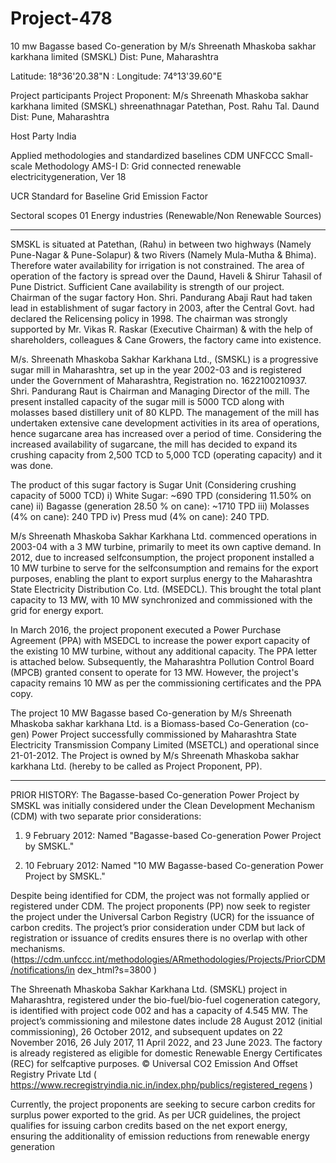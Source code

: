 # Project-478
10 mw Bagasse based Co-generation by M/s Shreenath Mhaskoba sakhar karkhana limited (SMSKL) Dist: Pune, Maharashtra

Latitude: 18°36'20.38"N : Longitude: 74°13'39.60"E

Project participants Project Proponent: M/s Shreenath
Mhaskoba sakhar karkhana limited
(SMSKL) shreenathnagar Patethan, Post.
Rahu Tal. Daund Dist: Pune, Maharashtra

Host Party India

Applied methodologies and standardized
baselines
CDM UNFCCC
Small-scale Methodology
AMS-I D: Grid connected renewable
electricitygeneration, Ver 18

UCR Standard for Baseline Grid Emission
Factor

Sectoral scopes 01 Energy industries (Renewable/Non
Renewable Sources)
________
SMSKL is situated at Patethan, (Rahu) in between two highways (Namely Pune-Nagar &
Pune-Solapur) & two Rivers (Namely Mula-Mutha & Bhima). Therefore water availability
for irrigation is not constrained. The area of operation of the factory is spread over the
Daund, Haveli & Shirur Tahasil of Pune District. Sufficient Cane availability is strength of
our project. Chairman of the sugar factory Hon. Shri. Pandurang Abaji Raut had taken lead in
establishment of sugar factory in 2003, after the Central Govt. had declared the Relicensing
policy in 1998. The chairman was strongly supported by Mr. Vikas R. Raskar (Executive
Chairman) & with the help of shareholders, colleagues & Cane Growers, the factory came
into existence.

M/s. Shreenath Mhaskoba Sakhar Karkhana Ltd., (SMSKL) is a progressive sugar mill in
Maharashtra, set up in the year 2002-03 and is registered under the Government of
Maharashtra, Registration no. 1622100210937. Shri. Pandurang Raut is Chairman and
Managing Director of the mill. The present installed capacity of the sugar mill is 5000 TCD
along with molasses based distillery unit of 80 KLPD. The management of the mill has
undertaken extensive cane development activities in its area of operations, hence sugarcane
area has increased over a period of time. Considering the increased availability of sugarcane,
the mill has decided to expand its crushing capacity from 2,500 TCD to 5,000 TCD
(operating capacity) and it was done.

The product of this sugar factory is Sugar Unit (Considering crushing capacity of 5000 TCD)
i) White Sugar: ~690 TPD (considering 11.50% on cane)
ii) Bagasse (generation 28.50 % on cane): ~1710 TPD
iii) Molasses (4% on cane): 240 TPD
iv) Press mud (4% on cane): 240 TPD.

M/s Shreenath Mhaskoba Sakhar Karkhana Ltd. commenced operations in 2003-04 with a 3
MW turbine, primarily to meet its own captive demand. In 2012, due to increased selfconsumption, the project proponent installed a 10 MW turbine to serve for the selfconsumption and remains for the export purposes, enabling the plant to export surplus energy
to the Maharashtra State Electricity Distribution Co. Ltd. (MSEDCL). This brought the total
plant capacity to 13 MW, with 10 MW synchronized and commissioned with the grid for
energy export.

In March 2016, the project proponent executed a Power Purchase Agreement (PPA) with
MSEDCL to increase the power export capacity of the existing 10 MW turbine, without any
additional capacity. The PPA letter is attached below. Subsequently, the Maharashtra
Pollution Control Board (MPCB) granted consent to operate for 13 MW. However, the
project's capacity remains 10 MW as per the commissioning certificates and the PPA copy.

The project 10 MW Bagasse based Co-generation by M/s Shreenath Mhaskoba sakhar
karkhana Ltd. is a Biomass-based Co-Generation (co-gen) Power Project successfully
commissioned by Maharashtra State Electricity Transmission Company Limited (MSETCL)
and operational since 21-01-2012. The Project is owned by M/s Shreenath Mhaskoba sakhar
karkhana Ltd. (hereby to be called as Project Proponent, PP).
_____________
PRIOR HISTORY:
The Bagasse-based Co-generation Power Project by SMSKL was initially considered
under the Clean Development Mechanism (CDM) with two separate prior considerations:
1. 9 February 2012: Named "Bagasse-based Co-generation Power Project by SMSKL."

2. 10 February 2012: Named "10 MW Bagasse-based Co-generation Power Project by
SMSKL."

Despite being identified for CDM, the project was not formally applied or registered under
CDM. The project proponents (PP) now seek to register the project under the Universal Carbon
Registry (UCR) for the issuance of carbon credits. The project’s prior consideration under
CDM but lack of registration or issuance of credits ensures there is no overlap with other
mechanisms.
(https://cdm.unfccc.int/methodologies/ARmethodologies/Projects/PriorCDM/notifications/in
dex_html?s=3800 )

The Shreenath Mhaskoba Sakhar Karkhana Ltd. (SMSKL) project in Maharashtra,
registered under the bio-fuel/bio-fuel cogeneration category, is identified with project code
002 and has a capacity of 4.545 MW. The project’s commissioning and milestone dates
include 28 August 2012 (initial commissioning), 26 October 2012, and subsequent updates
on 22 November 2016, 26 July 2017, 11 April 2022, and 23 June 2023. The factory is
already registered as eligible for domestic Renewable Energy Certificates (REC) for selfcaptive purposes.
© Universal CO2 Emission And Offset Registry Private Ltd
( https://www.recregistryindia.nic.in/index.php/publics/registered_regens )

Currently, the project proponents are seeking to secure carbon credits for surplus power
exported to the grid. As per UCR guidelines, the project qualifies for issuing carbon credits
based on the net export energy, ensuring the additionality of emission reductions from
renewable energy generation

